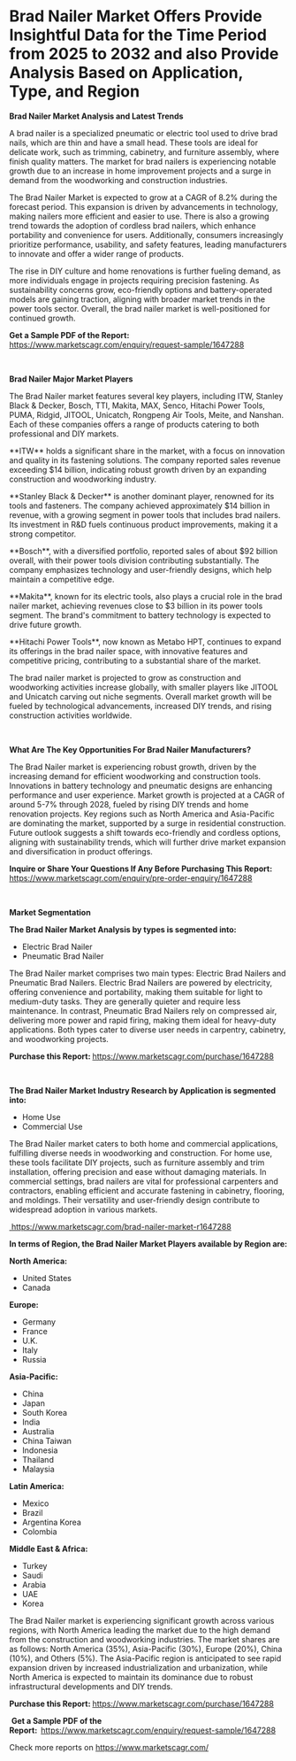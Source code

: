 <p><h1>Brad Nailer Market Offers Provide Insightful Data for the Time Period from 2025 to 2032 and also Provide Analysis Based on Application, Type, and Region</h1></p><p><strong>Brad Nailer Market Analysis and Latest Trends</strong></p>
<p><p>A brad nailer is a specialized pneumatic or electric tool used to drive brad nails, which are thin and have a small head. These tools are ideal for delicate work, such as trimming, cabinetry, and furniture assembly, where finish quality matters. The market for brad nailers is experiencing notable growth due to an increase in home improvement projects and a surge in demand from the woodworking and construction industries.</p><p>The Brad Nailer Market is expected to grow at a CAGR of 8.2% during the forecast period. This expansion is driven by advancements in technology, making nailers more efficient and easier to use. There is also a growing trend towards the adoption of cordless brad nailers, which enhance portability and convenience for users. Additionally, consumers increasingly prioritize performance, usability, and safety features, leading manufacturers to innovate and offer a wider range of products.</p><p>The rise in DIY culture and home renovations is further fueling demand, as more individuals engage in projects requiring precision fastening. As sustainability concerns grow, eco-friendly options and battery-operated models are gaining traction, aligning with broader market trends in the power tools sector. Overall, the brad nailer market is well-positioned for continued growth.</p></p>
<p><strong>Get a Sample PDF of the Report:&nbsp;</strong> <a href="https://www.marketscagr.com/enquiry/request-sample/1647288?utm_campaign=2014&utm_medium=2&utm_source=Github&utm_content=ia&utm_term=08022025&utm_id=brad-nailer">https://www.marketscagr.com/enquiry/request-sample/1647288</a></p>
<p>&nbsp;</p>
<p><strong>Brad Nailer Major Market Players</strong></p>
<p><p>The Brad Nailer market features several key players, including ITW, Stanley Black & Decker, Bosch, TTI, Makita, MAX, Senco, Hitachi Power Tools, PUMA, Ridgid, JITOOL, Unicatch, Rongpeng Air Tools, Meite, and Nanshan. Each of these companies offers a range of products catering to both professional and DIY markets.</p><p>**ITW** holds a significant share in the market, with a focus on innovation and quality in its fastening solutions. The company reported sales revenue exceeding $14 billion, indicating robust growth driven by an expanding construction and woodworking industry.</p><p>**Stanley Black & Decker** is another dominant player, renowned for its tools and fasteners. The company achieved approximately $14 billion in revenue, with a growing segment in power tools that includes brad nailers. Its investment in R&D fuels continuous product improvements, making it a strong competitor.</p><p>**Bosch**, with a diversified portfolio, reported sales of about $92 billion overall, with their power tools division contributing substantially. The company emphasizes technology and user-friendly designs, which help maintain a competitive edge.</p><p>**Makita**, known for its electric tools, also plays a crucial role in the brad nailer market, achieving revenues close to $3 billion in its power tools segment. The brand's commitment to battery technology is expected to drive future growth.</p><p>**Hitachi Power Tools**, now known as Metabo HPT, continues to expand its offerings in the brad nailer space, with innovative features and competitive pricing, contributing to a substantial share of the market.</p><p>The brad nailer market is projected to grow as construction and woodworking activities increase globally, with smaller players like JITOOL and Unicatch carving out niche segments. Overall market growth will be fueled by technological advancements, increased DIY trends, and rising construction activities worldwide.</p></p>
<p>&nbsp;</p>
<p><strong>What Are The Key Opportunities For Brad Nailer Manufacturers?</strong></p>
<p><p>The Brad Nailer market is experiencing robust growth, driven by the increasing demand for efficient woodworking and construction tools. Innovations in battery technology and pneumatic designs are enhancing performance and user experience. Market growth is projected at a CAGR of around 5-7% through 2028, fueled by rising DIY trends and home renovation projects. Key regions such as North America and Asia-Pacific are dominating the market, supported by a surge in residential construction. Future outlook suggests a shift towards eco-friendly and cordless options, aligning with sustainability trends, which will further drive market expansion and diversification in product offerings.</p></p>
<p><strong>Inquire or Share Your Questions If Any Before Purchasing This Report:</strong> <a href="https://www.marketscagr.com/enquiry/pre-order-enquiry/1647288?utm_campaign=2014&utm_medium=2&utm_source=Github&utm_content=ia&utm_term=08022025&utm_id=brad-nailer">https://www.marketscagr.com/enquiry/pre-order-enquiry/1647288</a></p>
<p>&nbsp;</p>
<p><strong>Market Segmentation</strong></p>
<p><strong>The Brad Nailer Market Analysis by types is segmented into:</strong></p>
<p><ul><li>Electric Brad Nailer</li><li>Pneumatic Brad Nailer</li></ul></p>
<p><p>The Brad Nailer market comprises two main types: Electric Brad Nailers and Pneumatic Brad Nailers. Electric Brad Nailers are powered by electricity, offering convenience and portability, making them suitable for light to medium-duty tasks. They are generally quieter and require less maintenance. In contrast, Pneumatic Brad Nailers rely on compressed air, delivering more power and rapid firing, making them ideal for heavy-duty applications. Both types cater to diverse user needs in carpentry, cabinetry, and woodworking projects.</p></p>
<p><strong>Purchase this Report:&nbsp;</strong><a href="https://www.marketscagr.com/purchase/1647288?utm_campaign=2014&utm_medium=2&utm_source=Github&utm_content=ia&utm_term=08022025&utm_id=brad-nailer">https://www.marketscagr.com/purchase/1647288</a></p>
<p>&nbsp;</p>
<p><strong>The Brad Nailer Market Industry Research by Application is segmented into:</strong></p>
<p><ul><li>Home Use</li><li>Commercial Use</li></ul></p>
<p><p>The Brad Nailer market caters to both home and commercial applications, fulfilling diverse needs in woodworking and construction. For home use, these tools facilitate DIY projects, such as furniture assembly and trim installation, offering precision and ease without damaging materials. In commercial settings, brad nailers are vital for professional carpenters and contractors, enabling efficient and accurate fastening in cabinetry, flooring, and moldings. Their versatility and user-friendly design contribute to widespread adoption in various markets.</p></p>
<p><a href="https://www.marketscagr.com/brad-nailer-market-r1647288?utm_campaign=2014&utm_medium=2&utm_source=Github&utm_content=ia&utm_term=08022025&utm_id=brad-nailer">&nbsp;https://www.marketscagr.com/brad-nailer-market-r1647288</a></p>
<p><strong>In terms of Region, the Brad Nailer Market Players available by Region are:</strong></p>
<p>
    <p> <strong> North America: </strong>
        <ul>
            <li>United States</li>
            <li>Canada</li>
        </ul>
        </p> 
    <p> <strong> Europe: </strong>
        <ul>
            <li>Germany</li>
            <li>France</li>
            <li>U.K.</li>
            <li>Italy</li>
            <li>Russia</li>
        </ul>
        </p> 
    <p> <strong> Asia-Pacific: </strong>
        <ul>
            <li>China</li>
            <li>Japan</li>
            <li>South Korea</li>
            <li>India</li>
            <li>Australia</li>
            <li>China Taiwan</li>
            <li>Indonesia</li>
            <li>Thailand</li>
            <li>Malaysia</li>
        </ul>
        </p> 
    <p> <strong> Latin America: </strong>
        <ul>
            <li>Mexico</li>
            <li>Brazil</li>
            <li>Argentina Korea</li>
            <li>Colombia</li>
        </ul>
        </p> 
    <p> <strong> Middle East & Africa: </strong>
        <ul>
            <li>Turkey</li>
            <li>Saudi</li>
            <li>Arabia</li>
            <li>UAE</li>
            <li>Korea</li>
        </ul>
    </p>
    </p>
<p><p>The Brad Nailer market is experiencing significant growth across various regions, with North America leading the market due to the high demand from the construction and woodworking industries. The market shares are as follows: North America (35%), Asia-Pacific (30%), Europe (20%), China (10%), and Others (5%). The Asia-Pacific region is anticipated to see rapid expansion driven by increased industrialization and urbanization, while North America is expected to maintain its dominance due to robust infrastructural developments and DIY trends.</p></p>
<p><strong>Purchase this Report: </strong><a href="https://www.marketscagr.com/purchase/1647288?utm_campaign=2014&utm_medium=2&utm_source=Github&utm_content=ia&utm_term=08022025&utm_id=brad-nailer">https://www.marketscagr.com/purchase/1647288</a></p>
<p>&nbsp;<strong>Get a Sample PDF of the Report:&nbsp;&nbsp;</strong><a href="https://www.marketscagr.com/enquiry/request-sample/1647288?utm_campaign=2014&utm_medium=2&utm_source=Github&utm_content=ia&utm_term=08022025&utm_id=brad-nailer">https://www.marketscagr.com/enquiry/request-sample/1647288</a></p>
<p><strong></strong></p>
<p>Check more reports on <a href="https://www.marketscagr.com/?utm_campaign=2014&utm_medium=2&utm_source=Github&utm_content=ia&utm_term=08022025&utm_id=brad-nailer">https://www.marketscagr.com/</a></p>